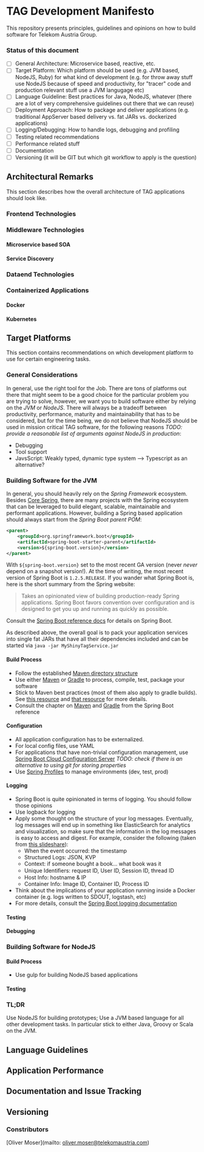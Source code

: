 # TAG Development Manifesto
This repository presents principles, guidelines and opinions on how to build software for Telekom Austria Group.

### Status of this document
- [ ] General Architecture: Microservice based, reactive, etc.
- [ ] Target Platform: Which platform should be used (e.g. JVM based, NodeJS, Ruby) for what kind of development (e.g. for throw away stuff use NodeJS because of speed and productivity, for "tracer" code and production relevant stuff use a JVM langugage etc)
- [ ]  Language Guideline: Best practices for Java, NodeJS, whatever (there are a lot of very comprehensive guidelines out there that we can reuse)
- [ ]  Deployment Approach: How to package and deliver applications (e.g. traditional AppServer based delivery vs. fat JARs vs. dockerized applications)
- [ ]  Logging/Debugging: How to handle logs, debugging and profiling
- [ ]  Testing related recommendations
- [ ]  Performance related stuff
- [ ]  Documentation
- [ ]  Versioning (it will be GIT but which git workflow to apply is the question)

## Architectural Remarks
This section describes how the overall architecture of TAG applications should look like. 

### Frontend Technologies

### Middleware Technologies

#### Microservice based SOA

#### Service Discovery

### Dataend Technologies

### Containerized Applications 

#### Docker

#### Kubernetes
## Target Platforms
This section contains recommendations on which development platform to use for certain engineering tasks.

### General Considerations
In general, use the right tool for the Job. There are tons of platforms out there that might seem to be a good choice for the particular problem you are trying to solve, however, we want you to build software either by relying on the _JVM_ or _NodeJS_. There will always be a tradeoff between productivity, performance, maturity and maintainability that has to be considered, but for the time being, we do not believe that NodeJS should be used in mission critical TAG software, for the following reasons *TODO: provide a reasonable list of arguments against NodeJS in production*:
* Debugging
* Tool support
* JavsScript: Weakly typed, dynamic type system --> Typescript as an alternative?

### Building Software for the JVM
In general, you should heavily rely on the _Spring Framework_ ecosystem. Besides [Core Spring](http://projects.spring.io/spring-framework/), there are many projects with the Spring ecosystem that can be leveraged to build elegant, scalable, maintainable and performant applications. However, building a Spring based application should always start from the _Spring Boot parent POM_:

```XML
<parent>
    <groupId>org.springframework.boot</groupId>
    <artifactId>spring-boot-starter-parent</artifactId>
    <version>${spring-boot.version}</version>
</parent>
```
With `${spring-boot.version}` set to the most recent GA version (never _never_ depend on a snapshot version!). At the time of writing, the most recent version of Spring Boot is `1.2.5.RELEASE`. If you wander what Spring Boot is, here is the short summary from the Spring website:

> Takes an opinionated view of building production-ready Spring applications. Spring Boot favors convention over configuration and is designed to get you up and running as quickly as possible.

Consult the [Spring Boot reference docs](http://docs.spring.io/spring-boot/docs/current/reference/htmlsingle/) for details on Spring Boot.

As described above, the overall goal is to pack your application services into single fat JARs that have all their dependencies included and can be started via `java -jar MyShinyTagService.jar`

#### Build Process
* Follow the established [Maven directory structure](https://maven.apache.org/guides/introduction/introduction-to-the-standard-directory-layout.html)
* Use either [Maven](http://books.sonatype.com/mvnex-book/reference/public-book.html) or [Gradle](https://docs.gradle.org/current/userguide/userguide_single.html) to process, compile, test, package your software
* Stick to Maven best practices (most of them also apply to gradle builds). See [this resource](https://mestachs.wordpress.com/2012/05/17/maven-best-practices/) and [that resource](https://mestachs.wordpress.com/2012/05/17/maven-best-practices/) for more details.
* Consult the chapter on [Maven](http://docs.spring.io/spring-boot/docs/current/reference/htmlsingle/#using-boot-maven) and [Gradle](http://docs.spring.io/spring-boot/docs/current/reference/htmlsingle/#using-boot-gradle) from the Spring Boot reference

#### Configuration
* All application configuration has to be externalized.
* For local config files, use YAML 
* For applications that have non-trivial configuration management, use [Spring Boot Cloud Configuration Server](https://github.com/spring-cloud/spring-cloud-config) *TODO: check if there is an alternative to using git for storing properties*
* Use [Spring Profiles](http://docs.spring.io/spring-boot/docs/current/reference/html/boot-features-profiles.html) to manage environments (dev, test, prod)

#### Logging
* Spring Boot is quite opinionated in terms of logging. You should follow those opinions
* Use logback for logging
* Apply some thought on the structure of your log messages. Eventually, log messages will end up in something like ElasticSearch for analytics and visualization, so make sure that the information in the log messages is easy to access and digest. For example, consider the following (taken from [this slideshare](http://www.slideshare.net/TrevParsons/logentries-dockerwebinarmar26-1)):
  * When the event occurred: the timestamp 
  * Structured Logs: JSON, KVP 
  * Context: if someone bought a book… what book was it
  * Unique Identiﬁers: request ID, User ID, Session ID, thread ID
  * Host Info: hostname & IP
  * Container Info: Image ID, Container ID, Process ID
* Think about the implications of your application running inside a Docker container (e.g. logs written to SDOUT, logstash, etc)
* For more details, consult the [Spring Boot logging documentation](http://docs.spring.io/spring-boot/docs/current/reference/html/boot-features-logging.html)

#### Testing

#### Debugging

### Building Software for NodeJS

#### Build Process
* Use gulp for building NodeJS based applications

#### Testing

### TL;DR
Use NodeJS for building prototypes; Use a JVM based language for all other development tasks. In particular stick to either Java, Groovy or Scala on the JVM. 

## Language Guidelines

## Application Performance

## Documentation and Issue Tracking

## Versioning

### Constributors
[Oliver Moser](mailto: oliver.moser@telekomaustria.com)
